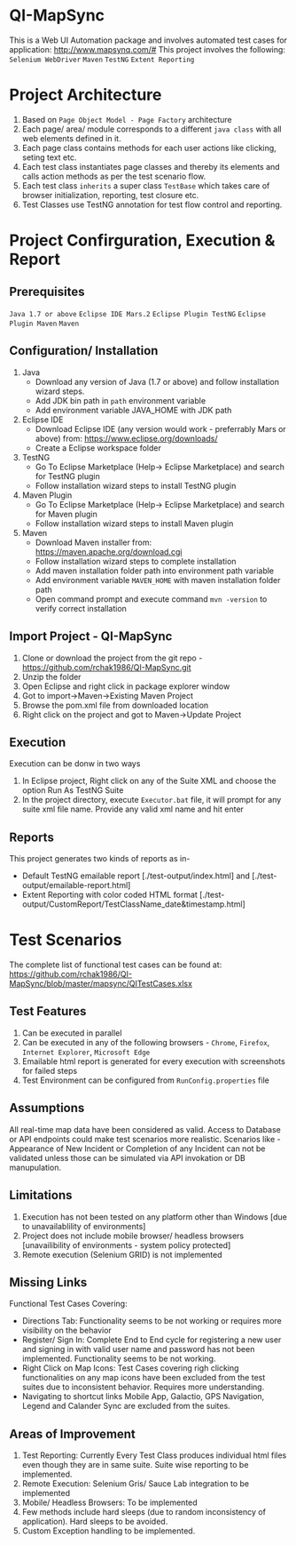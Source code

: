 # QI-MapSync
This is a Web UI Automation package and involves automated test cases for application: http://www.mapsynq.com/#
This project involves the following:
```Selenium WebDriver```
```Maven```
```TestNG```
```Extent Reporting```

# Project Architecture
1. Based on ```Page Object Model - Page Factory``` architecture
2. Each page/ area/ module corresponds to a different ```java class``` with all web elements defined in it.
3. Each page class contains methods for each user actions like clicking, seting text etc.
4. Each test class instantiates page classes and thereby its elements and calls action methods as per the test scenario flow.
5. Each test class ```inherits``` a super class ```TestBase``` which takes care of browser initialization, reporting, test closure etc.
6. Test Classes use TestNG annotation for test flow control and reporting.

# Project Confirguration, Execution & Report
## Prerequisites
```Java 1.7 or above```
```Eclipse IDE Mars.2```
```Eclipse Plugin TestNG```
```Eclipse Plugin Maven```
```Maven```
## Configuration/ Installation
1. Java
   - Download any version of Java (1.7 or above) and follow installation wizard steps.
   - Add JDK bin path in ```path``` environment variable
   - Add environment variable JAVA_HOME with JDK path
2. Eclipse IDE
   - Download Eclipse IDE (any version would work - preferrably Mars or above) from: https://www.eclipse.org/downloads/
   - Create a Eclipse workspace folder
3. TestNG
   - Go To Eclipse Marketplace (Help-> Eclipse Marketplace) and search for TestNG plugin
   - Follow installation wizard steps to install TestNG plugin
4. Maven Plugin
   - Go To Eclipse Marketplace (Help-> Eclipse Marketplace) and search for Maven plugin
   - Follow installation wizard steps to install Maven plugin
5. Maven
   - Download Maven installer from: https://maven.apache.org/download.cgi
   - Follow installation wizard steps to complete installation
   - Add maven installation folder path into environment path variable
   - Add environment variable ```MAVEN_HOME``` with maven installation folder path
   - Open command prompt and execute command ```mvn -version``` to verify correct installation
## Import Project - QI-MapSync
1. Clone or download the project from the git repo - https://github.com/rchak1986/QI-MapSync.git
2. Unzip the folder
3. Open Eclipse and right click in package explorer window
4. Got to import->Maven->Existing Maven Project
5. Browse the pom.xml file from downloaded location
6. Right click on the project and got to Maven->Update Project

## Execution
Execution can be donw in two ways
1. In Eclipse project, Right click on any of the Suite XML and choose the option Run As TestNG Suite
2. In the project directory, execute ```Executor.bat``` file, it will prompt for any suite xml file name. Provide any valid xml name and hit enter

## Reports
This project generates two kinds of reports as in-
- Default TestNG emailable report [./test-output/index.html] and [./test-output/emailable-report.html]
- Extent Reporting with color coded HTML format [./test-output/CustomReport/TestClassName_date&timestamp.html]

# Test Scenarios
The complete list of functional test cases can be found at: https://github.com/rchak1986/QI-MapSync/blob/master/mapsync/QITestCases.xlsx

## Test Features
1. Can be executed in parallel
2. Can be executed in any of the following browsers - ```Chrome```, ```Firefox```, ```Internet Explorer```, ```Microsoft Edge```
3. Emailable html report is generated for every execution with screenshots for failed steps
4. Test Environment can be configured from ```RunConfig.properties``` file

## Assumptions
All real-time map data have been considered as valid. Access to Database or API endpoints could make test scenarios more realistic. Scenarios like - Appearance of New Incident or Completion of any Incident can not be validated unless those can be simulated via API invokation or DB manupulation.

## Limitations
1. Execution has not been tested on any platform other than Windows [due to unavailablility of environments]
2. Project does not include mobile browser/ headless browsers [unavailibility of environments - system policy protected]
3. Remote execution (Selenium GRID) is not implemented

## Missing Links
Functional Test Cases Covering:
   - Directions Tab: Functionality seems to be not working or requires more visibility on the behavior
   - Register/ Sign In: Complete End to End cycle for registering a new user and signing in with valid user name and password has not been implemented. Functionality seems to be not working.
   - Right Click on Map Icons: Test Cases covering righ clicking functionalities on any map icons have been excluded from the test suites due to inconsistent behavior. Requires more understanding.
   - Navigating to shortcut links Mobile App, Galactio, GPS Navigation, Legend and Calander Sync are excluded from the suites.
   
 ## Areas of Improvement
 1. Test Reporting: Currently Every Test Class produces individual html files even though they are in same suite. Suite wise reporting to be implemented.
 2. Remote Execution: Selenium Gris/ Sauce Lab integration to be implemented
 3. Mobile/ Headless Browsers: To be implemented
 4. Few methods include hard sleeps (due to random inconsistency of application). Hard sleeps to be avoided.
 5. Custom Exception handling to be implemented.
